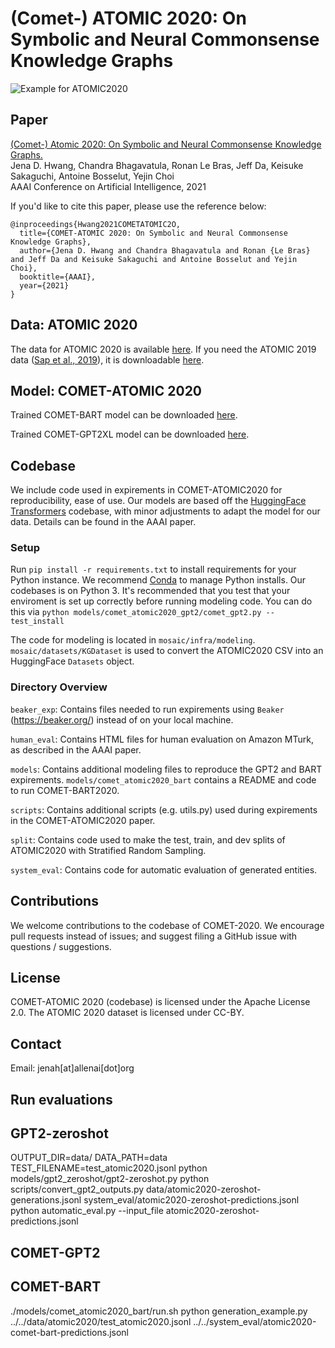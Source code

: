 # (Comet-) ATOMIC 2020: On Symbolic and Neural Commonsense Knowledge Graphs

![Example for ATOMIC2020](header.png "Example of ATOMIC2020, a new commonsense knowledge graph covering social, physical, and eventive aspects of everyday inferential knowledge.")

## Paper
[(Comet-) Atomic 2020: On Symbolic and Neural Commonsense Knowledge Graphs.](https://www.semanticscholar.org/paper/COMET-ATOMIC-2020%3A-On-Symbolic-and-Neural-Knowledge-Hwang-Bhagavatula/e39503e01ebb108c6773948a24ca798cd444eb62) \
Jena D. Hwang, Chandra Bhagavatula, Ronan Le Bras, Jeff Da, Keisuke Sakaguchi, Antoine Bosselut, Yejin Choi\
AAAI Conference on Artificial Intelligence, 2021

If you'd like to cite this paper, please use the reference below:
```
@inproceedings{Hwang2021COMETATOMIC2O,
  title={COMET-ATOMIC 2020: On Symbolic and Neural Commonsense Knowledge Graphs},
  author={Jena D. Hwang and Chandra Bhagavatula and Ronan {Le Bras} and Jeff Da and Keisuke Sakaguchi and Antoine Bosselut and Yejin Choi},
  booktitle={AAAI},
  year={2021}
}
```

## Data: ATOMIC 2020

The data for ATOMIC 2020 is available [here](https://allenai.org/data/atomic-2020). If you need the ATOMIC 2019 data ([Sap et al., 2019](https://www.semanticscholar.org/paper/ATOMIC%3A-An-Atlas-of-Machine-Commonsense-for-If-Then-Sap-Bras/8209a8703d8c48aaca1523cfa307dd1c069e58f3)), it is downloadable [here](https://allenai.org/data/atomic).

## Model: COMET-ATOMIC 2020

Trained COMET-BART model can be downloaded [here](https://storage.googleapis.com/ai2-mosaic-public/projects/mosaic-kgs/comet-atomic_2020_BART.zip).

Trained COMET-GPT2XL model can be downloaded [here](https://storage.googleapis.com/ai2-mosaic-public/projects/mosaic-kgs/comet-atomic_2020_GPT2XL.zip).


## Codebase

We include code used in expirements in COMET-ATOMIC2020 for reproducibility, ease of use. Our models are based off the [HuggingFace Transformers](https://huggingface.co/) codebase, with minor adjustments to adapt the model for our data. Details can be found in the AAAI paper.

### Setup

Run `pip install -r requirements.txt` to install requirements for your Python instance. We recommend [Conda](https://www.anaconda.com/) to manage Python installs. Our codebases is on Python 3.
It's recommended that you test that your enviroment is set up correctly before running modeling code. You can do this via `python models/comet_atomic2020_gpt2/comet_gpt2.py --test_install`

The code for modeling is located in `mosaic/infra/modeling`. `mosaic/datasets/KGDataset` is used to convert the ATOMIC2020 CSV into an HuggingFace `Datasets` object.

### Directory Overview

`beaker_exp`: Contains files needed to run expirements using `Beaker` (https://beaker.org/) instead of on your local machine.

`human_eval`: Contains HTML files for human evaluation on Amazon MTurk, as described in the AAAI paper.

`models`: Contains additional modeling files to reproduce the GPT2 and BART expirements. `models/comet_atomic2020_bart` contains a README and code to run COMET-BART2020.

`scripts`: Contains additional scripts (e.g. utils.py) used during expirements in the COMET-ATOMIC2020 paper.

`split`: Contains code used to make the test, train, and dev splits of ATOMIC2020 with Stratified Random Sampling.

`system_eval`: Contains code for automatic evaluation of generated entities.

## Contributions

We welcome contributions to the codebase of COMET-2020. We encourage pull requests instead of issues; and suggest filing a GitHub issue with questions / suggestions.

## License
COMET-ATOMIC 2020 (codebase) is licensed under the Apache License 2.0. The ATOMIC 2020 dataset is licensed under CC-BY.

## Contact
Email: jenah[at]allenai[dot]org


## Run evaluations
## GPT2-zeroshot
OUTPUT_DIR=data/ DATA_PATH=data TEST_FILENAME=test_atomic2020.jsonl python models/gpt2_zeroshot/gpt2-zeroshot.py
python scripts/convert_gpt2_outputs.py data/atomic2020-zeroshot-generations.jsonl system_eval/atomic2020-zeroshot-predictions.jsonl
python automatic_eval.py --input_file atomic2020-zeroshot-predictions.jsonl

## COMET-GPT2


## COMET-BART
./models/comet_atomic2020_bart/run.sh
python generation_example.py ../../data/atomic2020/test_atomic2020.jsonl ../../system_eval/atomic2020-comet-bart-predictions.jsonl